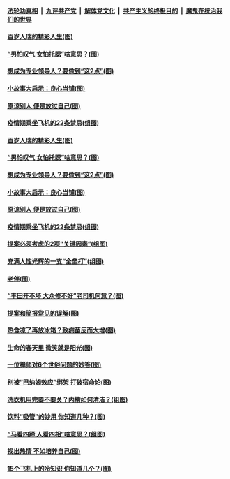 

####  [法轮功真相](../../../../basic/blob/master/README.md?t=04161132) &nbsp;|&nbsp; [九评共产党](../../../../9ping.md/blob/master/README.md?t=04161132) &nbsp;|&nbsp; [解体党文化](../../../../jtdwh.md/blob/master/README.md?t=04161132)  &nbsp;|&nbsp; [共产主义的终极目的](../../../../gczydzjmd.md/blob/master/README.md?t=04161132) &nbsp;|&nbsp; [魔鬼在统治我们的世界](../../../../mgztzwmdsj.md/blob/master/README.md?t=04161132) 

#### [百岁人瑞的精彩人生(图)](../pages/p8/968895.md?t=04161132) 

#### [“男怕叹气 女怕托腮”啥意思？(图)](../pages/p8/968855.md?t=04161132) 

#### [想成为专业领导人？要做到“这2点”(图)](../pages/p8/968844.md?t=04161132) 

#### [小故事大启示：良心当铺(图)](../pages/p8/968157.md?t=04161132) 

#### [原谅别人 便是放过自己(图)](../pages/p8/968661.md?t=04161132) 

#### [疫情期乘坐飞机的22条禁忌(组图)](../pages/p8/968598.md?t=04161132) 

#### [百岁人瑞的精彩人生(图)](../pages/p8/968895.md?t=04161132) 

#### [“男怕叹气 女怕托腮”啥意思？(图)](../pages/p8/968855.md?t=04161132) 

#### [想成为专业领导人？要做到“这2点”(图)](../pages/p8/968844.md?t=04161132) 

#### [小故事大启示：良心当铺(图)](../pages/p8/968157.md?t=04161132) 

#### [原谅别人 便是放过自己(图)](../pages/p8/968661.md?t=04161132) 

#### [疫情期乘坐飞机的22条禁忌(组图)](../pages/p8/968598.md?t=04161132) 

#### [提案必须考虑的2项“关键因素”(组图)](../pages/p8/968735.md?t=04161132) 

#### [充满人性光辉的一支“全垒打”(组图)](../pages/p8/968361.md?t=04161132) 

#### [老伴(图)](../pages/p8/967954.md?t=04161132) 

#### [“丰田开不坏 大众修不好”老司机何意？(图)](../pages/p8/968633.md?t=04161132) 

#### [提案和简报常见的误解(图)](../pages/p8/968618.md?t=04161132) 

#### [热食凉了再放冰箱？致病菌反而大增(图)](../pages/p8/968583.md?t=04161132) 

#### [生命的春天里 微笑就是阳光(图)](../pages/p8/968158.md?t=04161132) 

#### [一位禅师对6个世俗问题的妙答(图)](../pages/p8/967960.md?t=04161132) 

#### [别被“巴纳姆效应”绑架 打破宿命论(图)](../pages/p8/968513.md?t=04161132) 

#### [洗衣机用完要不要关？内槽如何清洁？(组图)](../pages/p8/968140.md?t=04161132) 

#### [饮料“吸管”的妙用 你知道几种？(图)](../pages/p8/968415.md?t=04161132) 

#### [“马看四蹄 人看四相”啥意思？(组图)](../pages/p8/968423.md?t=04161132) 

#### [找出热情 不如培养自己(图)](../pages/p8/968420.md?t=04161132) 

#### [15个飞机上的冷知识 你知道几个？(图)](../pages/p8/968138.md?t=04161132) 

